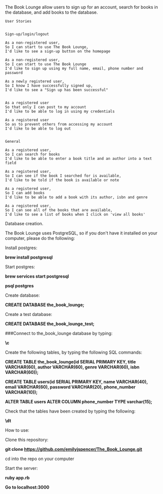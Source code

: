
The Book Lounge allow users to sign up for an account, search for books in
the database, and add books to the database.


```
User Stories


Sign-up/login/logout

As a non-registered user,
So I can start to use The Book Lounge,
I'd like to see a sign-up button on the homepage

As a non-registered user,
So I can start to use The Book Lounge
I'd like to sign up using my full name, email, phone number and password
 
As a newly registered user,
So I know I have successfully signed up,
I'd like to see a "Sign up has been successful"


As a registered user
So that only I can post to my account
I'd like to be able to log in using my credentials

As a registered user
So as to prevent others from accessing my account
I'd like to be able to log out


General

As a registered user,
So I can search for books
I'd like to be able to enter a book title and an author into a text field

As a registered user,
So I can see if the book I searched for is available,
I'd like to be told if the book is available or note

As a registered user,
So I can add books
I'd like to be able to add a book with its author, isbn and genre

As a registered user,
So I can see all of the books that are available,
I'd like to see a list of books when I click on 'view all books'
```


Database creation.

The Book Lounge uses PostgreSQL, so if you don't have it installed on your computer, please do the following:

Install postgres:

**brew install postgresql**

Start postgres:

**brew services start postgresql**

**psql postgres**

Create database:


**CREATE DATABASE the_book_lounge;**


Create a test database:

**CREATE DATABASE the_book_lounge_test;**


###Connect to the_book_lounge database by typing:

**\c** 

Create the following tables, by typing the following SQL commands:

**CREATE TABLE the_book_lounge(id SERIAL PRIMARY KEY, title VARCHAR(60), author VARCHAR(60), genre VARCHAR(60), isbn VARCHAR(60));**

**CREATE TABLE users(id SERIAL PRIMARY KEY, name VARCHAR(40), email VARCHAR(60), password VARCHAR(20), phone_number VARCHAR(10));**

**ALTER TABLE users ALTER COLUMN phone_number TYPE varchar(15);**

Check that the tables have been created by typing the following: 

**\dt**


How to use:

Clone this repository:

**git clone https://github.com/emilyjspencer/The_Book_Lounge.git**

cd into the repo on your computer

Start the server:

**ruby app.rb**

**Go to localhost:3000**





